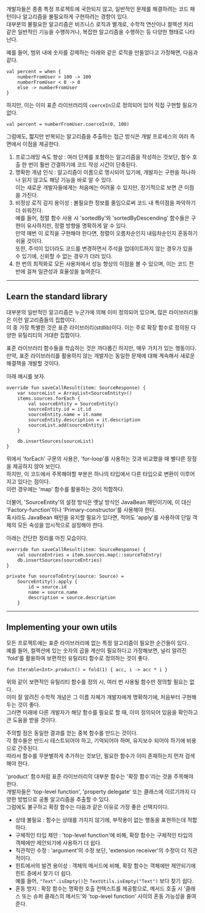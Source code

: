 개발자들은 종종 특정 프로젝트에 국한되지 않고, 일반적인 문제를 해결하려는 코드 패턴이나 알고리즘을 불필요하게 구현하려는 경향이 있다.  
대부분의 불필요한 알고리즘은 비즈니스 로직과 별개로, 수학적 연산이나 컬렉션 처리 같은 일반적인 기능을 수행하거나, 복잡한 알고리즘을 수행하는 등 다양한 형태로 나타난다.

예를 들어, 범위 내에 숫자를 강제하는 아래와 같은 로직을 만들었다고 가정해면, 다음과 같다.

```
val percent = when {
    numberFromUser > 100 -> 100
    numberFromUser < 0 -> 0
    else -> numberFromUser
}
```

하지만, 이는 이미 표준 라이브러리의 `coerceIn`으로 정의되어 있어 직접 구현할 필요가 없다.

```
val percent = numberFromUser.coerceIn(0, 100)
```

그럼에도, 짧지만 반복되는 알고리즘을 추출하는 접근 방식은 개발 프로세스의 여러 측면에서 이점을 제공한다.

1. 프로그래밍 속도 향상 : 여러 단계를 포함하는 알고리즘을 작성하는 것보단, 함수 호출 한 번이 훨씬 간결하기에 코드 작성 시간이 단축된다.
2. 명확한 개념 인식 : 알고리즘이 이름으로 명시되어 있기에, 개발자는 구현을 하나하나 읽지 않고도 해당 기능을 바로 알 수 있다.  
   이는 새로운 개발자들에게는 처음에는 어려울 수 있지만, 장기적으로 보면 큰 이점을 가진다.
3. 비정상 로직 감지 용이성 : 불필요한 정보를 줄임으로써 코드 내 특이점을 파악하기 더 쉬워진다.  
   예를 들어, 정렬 함수 사용 시 'sortedBy'와 'sortedByDescending' 함수들은 구현이 유사하지만, 정렬 방향을 명확하게 알 수 있다.  
   만약 매번 이 로직을 구현해야 한다면, 정렬이 오름차순인지 내림차순인지 혼동하기 쉬울 것이다.  
   또한, 주석이 있더라도 코드를 변경하면서 주석을 업데이트하지 않는 경우가 있을 수 있기에, 신뢰할 수 없는 경우가 더러 있다.
4. 한 번의 최적화로 모든 사용처에서 성능 향상의 이점을 볼 수 있으며, 이는 코드 전반에 걸쳐 일관성과 효율성을 높여준다.

---

## Learn the standard library

대부분의 일반적인 알고리즘은 누군가에 의해 이미 정의되어 있으며, 많은 라이브러리들은 이런 알고리즘들의 집합이다.  
이 중 가장 특별한 것은 표준 라이브러리(stdlib)이다. 이는 주로 확장 함수로 정의된 다양한 유틸리티의 거대한 집합이다.

표준 라이브러리 함수들을 학습하는 것은 까다롭긴 하지만, 매우 가치가 있는 행동이다.  
만약, 표준 라이브러리를 활용하지 않는 개발자는 동일한 문제에 대해 계속해서 새로운 해결책을 개발할 것이다.

아래 예시를 보자.

```
override fun saveCallResult(item: SourceResponse) {
    var sourceList = ArrayList<SourceEntity>()
    items.sources.forEach {
        val sourceEntity = SourceEntity()
        sourceEntity.id = it.id
        sourceEntity.name = it.name
        sourceEntity.description = it.description
        sourceList.add(sourceEntity)
    }

    db.insertSources(sourceList)
}
```

위에서 'forEach' 구문의 사용은, 'for-loop'를 사용하는 것과 비교했을 때 별다른 장점을 제공하지 않아 보인다.  
하지만, 이 코드에서 주목해야할 부분은 하나의 타입에서 다른 타입으로 변환이 이루어지고 있다는 점이다.  
이런 경우에는 'map' 함수를 활용하는 것이 적합하다.

더불어, 'SourceEntity'의 설정 방식은 옛날 방식인 JavaBean 패턴이기에, 이 대신 'Factory-function'이나 'Primary-constructor'를 사용해야 한다.  
혹시라도 JavaBean 패턴을 유지할 필요가 있다면, 적어도 'apply'를 사용하여 단일 객체의 모든 속성을 암시적으로 설정해야 한다.

아래는 간단한 정리를 마친 모습이다.

```
override fun saveCallResult(item: SourceResponse) {
    val sourceEntries = item.sources.map(::sourceToEntry)
    db.insertSources(sourceEntries)
}

private fun sourceToEntry(source: Source) = 
    SourceEntity().apply {
        id = source.id
        name = source.name
        description = source.description
    }
```

---

## Implementing your own utils

모든 프로젝트에는 표준 라이브러리에 없는 특정 알고리즘이 필요한 순간들이 있다.  
예를 들어, 컬렉션에 있는 숫자의 곱을 계산이 필요하다고 가정해보면, 널리 알려진 'fold'를 활용하여 보편적인 유틸리티 함수로 정의하는 것이 좋다.

```
fun Iterable<Int>.product() = fold(1) { acc, i -> acc * i }
```

위와 같이 보편적인 유틸리티 함수를 정의 시, 여러 번 사용될 함수만 정의할 필요는 없다.  
이미 잘 알려진 수학적 개념은 그 이름 자체가 개발자에게 명확하기에, 처음부터 구현해 두는 것이 좋다.  
그러면 미래에 다른 개발자가 해당 함수를 필요로 할 때, 이미 정의되어 있음을 확인하고 큰 도움을 받을 것이다.

주의할 점은 동일한 결과를 얻는 중복 함수를 만드는 것이다.  
각 함수들은 반드시 테스트되어야 하고, 기억되어야 하며, 유지보수 되어야 하기에 비용으로 간주된다.  
따라서 함수를 무분별하게 추가하는 것보단, 필요한 함수가 이미 존재하는지 먼저 검색해야 한다.

'product' 함수처럼 표준 라이브러리의 대부분 함수는 '확장 함수'라는 것을 주목해야 한다.  
개발자들은 'top-level function', 'property delegate' 또는 클래스에 이르기까지 다양한 방법으로 공통 알고리즘을 추출할 수 있다.  
그럼에도 불구하고 확장 함수는 다음과 같은 이유로 가장 좋은 선택지이다.

- 상태 불필요 : 함수는 상태를 가지지 않기에, 부작용이 없는 행동을 표현하는데 적합하다.
- 구체적인 타입 제안 : 'top-level function'에 비해, 확장 함수는 구체적인 타입의 객체에만 제안되기에 사용하기 더 쉽다.
- 직관적인 수정 : 'argument'의 수정 보단, 'extension receiver'의 수정이 더 직관적이다.
- 힌트에서의 발견 용이성 : 객체의 메서드에 비해, 확장 함수는 객체에만 제안되기에 힌트 중에서 찾기 더 쉽다.  
  예를 들어, `"Text".isEmpty()`는 `TextUtils.isEmpty("Text")` 보다 찾기 쉽다.
- 혼동 방지 : 확장 함수는 명확한 호출 컨텍스트를 제공함으로, 메서드 호출 시 '클래스 또는 슈퍼 클래스의 메서드'와 'top-level function' 사이의 혼동 가능성을 줄여준다.